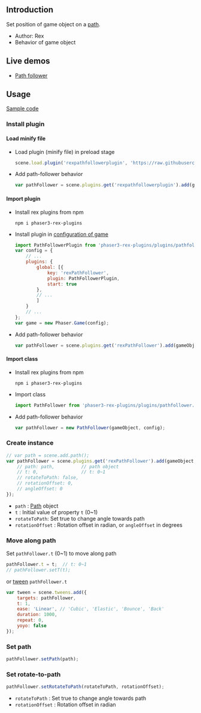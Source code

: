 ## Introduction

Set position of game object on a [path](path.md).

- Author: Rex
- Behavior of game object

## Live demos

- [Path follower](https://codepen.io/rexrainbow/pen/GXKPKB)

## Usage

[Sample code](https://github.com/rexrainbow/phaser3-rex-notes/tree/master/examples/pathfollower)

### Install plugin

#### Load minify file

- Load plugin (minify file) in preload stage
    ```javascript
    scene.load.plugin('rexpathfollowerplugin', 'https://raw.githubusercontent.com/rexrainbow/phaser3-rex-notes/master/dist/rexpathfollowerplugin.min.js', true);
    ```
- Add path-follower behavior
    ```javascript
    var pathFollower = scene.plugins.get('rexpathfollowerplugin').add(gameObject, config);
    ```

#### Import plugin

- Install rex plugins from npm
    ```
    npm i phaser3-rex-plugins
    ```
- Install plugin in [configuration of game](game.md#configuration)
    ```javascript
    import PathFollowerPlugin from 'phaser3-rex-plugins/plugins/pathfollower-plugin.js';
    var config = {
        // ...
        plugins: {
            global: [{
                key: 'rexPathFollower',
                plugin: PathFollowerPlugin,
                start: true
            },
            // ...
            ]
        }
        // ...
    };
    var game = new Phaser.Game(config);
    ```
- Add path-follower behavior
    ```javascript
    var pathFollower = scene.plugins.get('rexPathFollower').add(gameObject, config);
    ```

#### Import class

- Install rex plugins from npm
    ```
    npm i phaser3-rex-plugins
    ```
- Import class
    ```javascript
    import PathFollower from 'phaser3-rex-plugins/plugins/pathfollower.js';
    ```
- Add path-follower behavior
    ```javascript
    var pathFollower = new PathFollower(gameObject, config);
    ```

### Create instance

```javascript
// var path = scene.add.path();
var pathFollower = scene.plugins.get('rexPathFollower').add(gameObject, {
    // path: path,          // path object
    // t: 0,                // t: 0~1
    // rotateToPath: false,
    // rotationOffset: 0,
    // angleOffset: 0
});
```

- `path` : [Path](path.md) object
- `t` : Initial value of property `t` (0~1)
- `rotateToPath`: Set true to change angle towards path
- `rotationOffset` : Rotation offset in radian, or `angleOffset` in degrees

### Move along path

Set `pathFollower.t` (0~1) to move along path

```javascript
pathFollower.t = t;  // t: 0~1
// pathFollower.setT(t);
```

or [tween](tween.md) `pathFollower.t`

```javascript
var tween = scene.tweens.add({
    targets: pathFollower,
    t: 1,
    ease: 'Linear', // 'Cubic', 'Elastic', 'Bounce', 'Back'
    duration: 1000,
    repeat: 0,
    yoyo: false
});
```

### Set path

```javascript
pathFollower.setPath(path);
```

### Set rotate-to-path

```javascript
pathFollower.setRotateToPath(rotateToPath, rotationOffset);
```

- `rotateToPath` : Set true to change angle towards path
- `rotationOffset` : Rotation offset in radian